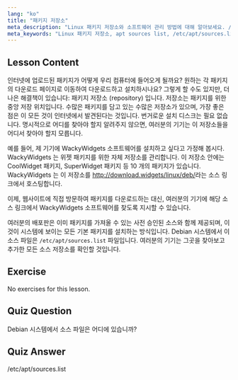 ```yaml
---
lang: "ko"
title: "패키지 저장소"
meta_description: "Linux 패키지 저장소와 소프트웨어 관리 방법에 대해 알아보세요. /etc/apt/sources.list와 같은 패키지 소스를 찾고 추가하여 쉽게 설치하는 방법을 알아보세요."
meta_keywords: "Linux 패키지 저장소, apt sources list, /etc/apt/sources.list, Linux 패키지, Linux 초보자, Linux 튜토리얼, 패키지 관리"
---
```


## Lesson Content

인터넷에 업로드된 패키지가 어떻게 우리 컴퓨터에 들어오게 될까요? 원하는 각 패키지의 다운로드 페이지로 이동하여 다운로드하고 설치하시나요? 그렇게 할 수도 있지만, 더 나은 해결책이 있습니다: 패키지 저장소 (repository) 입니다. 저장소는 패키지를 위한 중앙 저장 위치입니다. 수많은 패키지를 담고 있는 수많은 저장소가 있으며, 가장 좋은 점은 이 모든 것이 인터넷에서 발견된다는 것입니다. 번거로운 설치 디스크는 필요 없습니다. 명시적으로 어디를 찾아야 할지 알려주지 않으면, 여러분의 기기는 이 저장소들을 어디서 찾아야 할지 모릅니다.

예를 들어, 제 기기에 WackyWidgets 소프트웨어를 설치하고 싶다고 가정해 봅시다. WackyWidgets 는 위젯 패키지를 위한 자체 저장소를 관리합니다. 이 저장소 안에는 CoolWidget 패키지, SuperWidget 패키지 등 10 개의 패키지가 있습니다. WackyWidgets 는 이 저장소를 <http://download.widgets/linux/deb/>라는 소스 링크에서 호스팅합니다.

이제, 웹사이트에 직접 방문하여 패키지를 다운로드하는 대신, 여러분의 기기에 해당 소스 링크에서 WackyWidgets 소프트웨어를 찾도록 지시할 수 있습니다.

여러분의 배포판은 이미 패키지를 가져올 수 있는 사전 승인된 소스와 함께 제공되며, 이것이 시스템에 보이는 모든 기본 패키지를 설치하는 방식입니다. Debian 시스템에서 이 소스 파일은 `/etc/apt/sources.list` 파일입니다. 여러분의 기기는 그곳을 찾아보고 추가한 모든 소스 저장소를 확인할 것입니다.

## Exercise

No exercises for this lesson.

## Quiz Question

Debian 시스템에서 소스 파일은 어디에 있습니까?

## Quiz Answer

/etc/apt/sources.list
